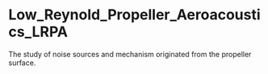 # Low_Reynold_Propeller_Aeroacoustics_LRPA
The study of noise sources and mechanism originated from the propeller surface.
